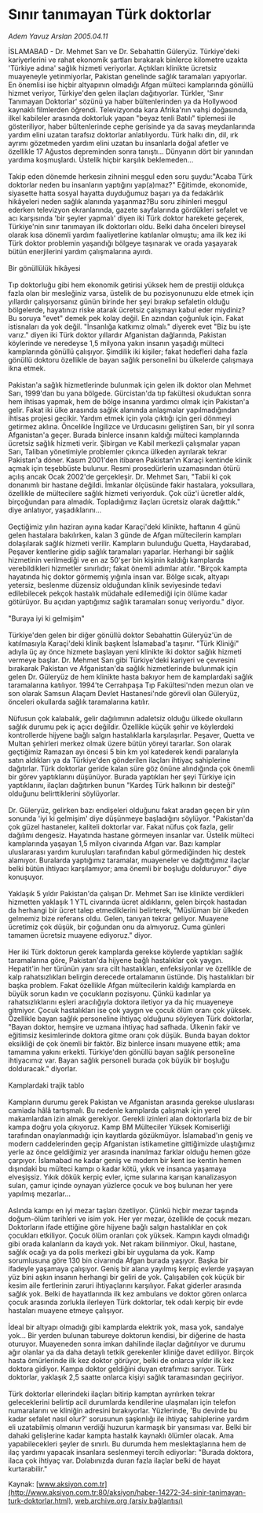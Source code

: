 # Sınır tanımayan Türk doktorlar

*Adem Yavuz Arslan 2005.04.11*

<font class="agenda2NewsSpot">
 İSLAMABAD - Dr. Mehmet Sarı ve Dr. Sebahattin Güleryüz. Türkiye'deki kariyerlerini ve rahat ekonomik şartları bırakarak binlerce kilometre uzakta 'Türkiye adına' sağlık hizmeti veriyorlar. Açtıkları klinikte ücretsiz muayeneyle yetinmiyorlar, Pakistan genelinde sağlık taramaları yapıyorlar. En önemlisi ise hiçbir altyapının olmadığı Afgan mülteci kamplarında gönüllü hizmet veriyor, Türkiye'den gelen ilaçları dağıtıyorlar.
</font>
<font class="newsDetail">
 Türkler, 'Sınır Tanımayan Doktorlar' sözünü ya haber bültenlerinden ya da Hollywood kaynaklı filmlerden öğrendi. Televizyonda kara Afrika'nın vahşi doğasında, ilkel kabileler arasında doktorluk yapan "beyaz tenli Batılı" tiplemesi ile gösteriliyor, haber bültenlerinde cephe gerisinde ya da savaş meydanlarında yardım elini uzatan tarafsız doktorlar anlatılıyordu. Türk halkı din, dil, ırk ayrımı gözetmeden yardım elini uzatan bu insanlarla doğal afetler ve özellikle 17 Ağustos depreminden sonra tanıştı... Dünyanın dört bir yanından yardıma koşmuşlardı. Üstelik hiçbir karşılık beklemeden...
 <br/>
 <br/>
 Takip eden dönemde herkesin zihnini meşgul eden soru şuydu:"Acaba Türk doktorlar neden bu insanların yaptığını yap(a)maz?" Eğitimde, ekonomide, siyasette hatta sosyal hayatta duyduğumuz başarı ya da fedakârlık hikâyeleri neden sağlık alanında yaşanmaz?Bu soru zihinleri meşgul ederken televizyon ekranlarında, gazete sayfalarında gördükleri sefalet ve acı karşısında 'bir şeyler yapmalı' diyen iki Türk doktor harekete geçerek, Türkiye'nin sınır tanımayan ilk doktorları oldu. Belki daha önceleri bireysel olarak kısa dönemli yardım faaliyetlerine katılanlar olmuştu; ama ilk kez iki Türk doktor problemin yaşandığı bölgeye taşınarak ve orada yaşayarak bütün enerjilerini yardım çalışmalarına ayırdı.
 <br/>
 <br/>
 Bir gönüllülük hikâyesi
 <br/>
 <br/>
 Tıp doktorluğu gibi hem ekonomik getirisi yüksek hem de prestiji oldukça fazla olan bir mesleğiniz varsa, üstelik de bu pozisyonunuzu elde etmek için yıllardır çalışıyorsanız günün birinde her şeyi bırakıp sefaletin olduğu bölgelerde, hayatınızı riske atarak ücretsiz çalışmayı kabul eder miydiniz? Bu soruya "evet" demek pek kolay değil. En azından çoğunluk için. Fakat istisnaları da yok değil. "İnsanlığa katkımız olmalı." diyerek evet "Biz bu işte varız." diyen iki Türk doktor yıllardır Afganistan dağlarında, Pakistan köylerinde ve neredeyse 1,5 milyona yakın insanın yaşadığı mülteci kamplarında gönüllü çalışıyor. Şimdilik iki kişiler; fakat hedefleri daha fazla gönüllü doktoru özellikle de bayan sağlık personelini bu ülkelerde çalışmaya ikna etmek.
 <br/>
 <br/>
 Pakistan'a sağlık hizmetlerinde bulunmak için gelen ilk doktor olan Mehmet Sarı, 1999'dan bu yana bölgede. Gürcistan'da tıp fakültesi okuduktan sonra hem ihtisas yapmak, hem de bölge insanına yardımcı olmak için Pakistan'a gelir. Fakat iki ülke arasında sağlık alanında anlaşmalar yapılmadığından ihtisas projesi gecikir. Yardım etmek için yola çıktığı için geri dönmeyi getirmez aklına. Öncelikle İngilizce ve Urducasını geliştiren Sarı, bir yıl sonra Afganistan'a geçer. Burada binlerce insanın kaldığı mülteci kamplarında ücretsiz sağlık hizmeti verir. Şibirgan ve Kabil merkezli çalışmalar yapan Sarı, Taliban yönetimiyle problemler çıkınca ülkeden ayrılarak tekrar Pakistan'a döner. Kasım 2001'den itibaren Pakistan'ın Karaçi kentinde klinik açmak için teşebbüste bulunur. Resmi prosedürlerin uzamasından ötürü açılış ancak Ocak 2002'de gerçekleşir. Dr. Mehmet Sarı, "Tabii ki çok donanımlı bir hastane değildi. İmkanlar ölçüsünde fakir hastalara, yoksullara, özellikle de mültecilere sağlık hizmeti veriyorduk. Çok cüz'i ücretler aldık, birçoğundan para almadık. Topladığımız ilaçları ücretsiz olarak dağıttık." diye anlatıyor, yaşadıklarını...
 <br/>
 <br/>
 Geçtiğimiz yılın haziran ayına kadar Karaçi'deki klinikte, haftanın 4 günü gelen hastalara bakılırken, kalan 3 günde de Afgan mültecilerin kampları dolaşılarak sağlık hizmeti verilir. Kampların bulunduğu Quetta, Haydarabad, Peşaver kentlerine gidip sağlık taramaları yaparlar. Herhangi bir sağlık hizmetinin verilmediği ve en az 50'şer bin kişinin kaldığı kamplarda verebildikleri hizmetler sınırlıdır; fakat önemli adımlar atılır. "Birçok kampta hayatında hiç doktor görmemiş yığınla insan var. Bölge sıcak, altyapı yetersiz, beslenme düzensiz olduğundan klinik seviyesinde tedavi edilebilecek pekçok hastalık müdahale edilemediği için ölüme kadar götürüyor. Bu açıdan yaptığımız sağlık taramaları sonuç veriyordu." diyor.
 <br/>
 <br/>
 "Buraya iyi ki gelmişim"
 <br/>
 <br/>
 Türkiye'den gelen bir diğer gönüllü doktor Sebahattin Güleryüz'ün de katılmasıyla Karaçi'deki klinik başkent İslamabad'a taşınır. "Türk Kliniği" adıyla üç ay önce hizmete başlayan yeni klinikte iki doktor sağlık hizmeti vermeye başlar. Dr. Mehmet Sarı gibi Türkiye'deki kariyeri ve çevresini bırakarak Pakistan ve Afganistan'da sağlık hizmetlerinde bulunmak için gelen Dr. Güleryüz de hem klinikte hasta bakıyor hem de kamplardaki sağlık taramalarına katılıyor. 1994'te Cerrahpaşa Tıp Fakültesi'nden mezun olan ve son olarak Samsun Alaçam Devlet Hastanesi'nde görevli olan Güleryüz, önceleri okullarda sağlık taramalarına katılır.
 <br/>
 <br/>
 Nüfusun çok kalabalık, gelir dağılımının adaletsiz olduğu ülkede okulların sağlık durumu pek iç açıcı değildir. Özellikle küçük şehir ve köylerdeki kontrollerde hijyene bağlı salgın hastalıklarla karşılaşırlar. Peşaver, Quetta ve Multan şehirleri merkez olmak üzere bütün yöreyi tararlar. Son olarak geçtiğimiz Ramazan ayı öncesi 5 bin km yol katederek kendi paralarıyla satın aldıkları ya da Türkiye'den gönderilen ilaçları ihtiyaç sahiplerine dağıtırlar. Türk doktorlar geride kalan süre göz önüne alındığında çok önemli bir görev yaptıklarını düşünüyor. Burada yaptıkları her şeyi Türkiye için yaptıklarını, ilaçları dağıtırken bunun "Kardeş Türk halkının bir desteği" olduğunu belirttiklerini söylüyorlar.
 <br/>
 <br/>
 Dr. Güleryüz, gelirken bazı endişeleri olduğunu fakat aradan geçen bir yılın sonunda 'iyi ki gelmişim' diye düşünmeye başladığını söylüyor. "Pakistan'da çok güzel hastaneler, kaliteli doktorlar var. Fakat nüfus çok fazla, gelir dağılımı dengesiz. Hayatında hastane görmeyen insanlar var. Üstelik mülteci kamplarında yaşayan 1,5 milyon civarında Afgan var. Bazı kamplar uluslararası yardım kuruluşları tarafından kabul görmediğinden hiç destek alamıyor. Buralarda yaptığımız taramalar, muayeneler ve dağıttığımız ilaçlar belki bütün ihtiyacı karşılamıyor; ama önemli bir boşluğu dolduruyor." diye konuşuyor.
 <br/>
 <br/>
 Yaklaşık 5 yıldır Pakistan'da çalışan Dr. Mehmet Sarı ise klinikte verdikleri hizmetten yaklaşık 1 YTL civarında ücret aldıklarını, gelen birçok hastadan da herhangi bir ücret talep etmediklerini belirterek, "Müslüman bir ülkeden gelmemiz bize referans oldu. Gelen, tanıyan tekrar geliyor. Muayene ücretimiz çok düşük, bir çoğundan onu da almıyoruz. Cuma günleri tamamen ücretsiz muayene ediyoruz." diyor.
 <br/>
 <br/>
 Her iki Türk doktorun gerek kamplarda gerekse köylerde yaptıkları sağlık taramalarına göre, Pakistan'da hijyene bağlı hastalıklar çok yaygın. Hepatit'in her türünün yanı sıra cilt hastalıkları, enfeksiyonlar ve özellikle de kalp rahatsızlıkları belirgin derecede ortalamanın üstünde. Diş hastalıkları bir başka problem. Fakat özellikle Afgan mültecilerin kaldığı kamplarda en büyük sorun kadın ve çocukların pozisyonu. Çünkü kadınlar ya rahatsızlıklarını eşleri aracılığıyla doktora iletiyor ya da hiç muayeneye gitmiyor. Çocuk hastalıkları ise çok yaygın ve çocuk ölüm oranı çok yüksek. Özellikle bayan sağlık personeline ihtiyaç olduğunu söyleyen Türk doktorlar, "Bayan doktor, hemşire ve uzmana ihtiyaç had safhada. Ülkenin fakir ve eğitimsiz kesimlerinde doktora gitme oranı çok düşük. Bunda bayan doktor eksikliği de çok önemli bir faktör. Biz binlerce insanı muayene ettik; ama tamamına yakını erkekti. Türkiye'den gönüllü bayan sağlık personeline ihtiyacımız var. Bayan sağlık personeli burada çok büyük bir boşluğu dolduracak." diyorlar.
 <br/>
 <br/>
 Kamplardaki trajik tablo
 <br/>
 <br/>
 Kampların durumu gerek Pakistan ve Afganistan arasında gerekse uluslarası camiada hâlâ tartışmalı. Bu nedenle kamplarda çalışmak için yerel makamlardan izin almak gerekiyor. Gerekli izinleri alan doktorlarla biz de bir kampa doğru yola çıkıyoruz. Kamp BM Mülteciler Yüksek Komiserliği tarafından onaylanmadığı için kayıtlarda gözükmüyor. İslamabad'ın geniş ve modern caddelerinden geçip Afganistan istikametine gittiğimizde ulaştığımız yerle az önce geldiğimiz yer arasında inanılmaz farklar olduğu hemen göze çarpıyor. İslamabad ne kadar geniş ve modern bir kent ise kentin hemen dışındaki bu mülteci kampı o kadar kötü, yıkık ve  insanca yaşamaya elveşişsiz. Yıkık dökük kerpiç evler, içme sularına karışan kanalizasyon suları, çamur içinde oynayan yüzlerce çocuk ve boş bulunan her yere yapılmış mezarlar...
 <br/>
 <br/>
 Aslında kampı en iyi mezar taşları özetliyor. Çünkü hiçbir mezar taşında doğum-ölüm tarihleri ve isim yok. Her yer mezar, özellikle de çocuk mezarı. Doktorların ifade ettiğine göre hijyene bağlı salgın hastalıklar en çok çocukları etkiliyor. Çocuk ölüm oranları çok yüksek. Kampın kaydı olmadığı gibi orada kalanların da kaydı yok. Net rakam bilinmiyor. Okul, hastane, sağlık ocağı ya da polis merkezi gibi bir uygulama da yok. Kamp sorumlusuna göre 130 bin civarında Afgan burada yaşıyor. Başka bir ifadeyle yaşamaya çalışıyor. Geniş bir alana yayılmış kerpiç evlerde yaşayan yüz bini aşkın insanın herhangi bir geliri de yok. Çalışabilen çok küçük bir kesim aile fertlerinin zaruri ihtiyaçlarını karşılıyor. Fakat giderler arasında sağlık yok. Belki de hayatlarında ilk kez ambulans ve doktor gören onlarca çocuk arasında zorlukla ilerleyen Türk doktorlar, tek odalı kerpiç bir evde hastaları muayene etmeye çalışıyor.
 <br/>
 <br/>
 İdeal bir altyapı olmadığı gibi kamplarda elektrik yok, masa yok, sandalye yok... Bir yerden bulunan tabureye doktorun kendisi, bir diğerine de hasta oturuyor. Muayeneden sonra imkan dahilinde ilaçlar dağıtılıyor ve durumu ağır olanlar ya da daha detaylı tetkik gerekenler kliniğe davet ediliyor. Birçok hasta ömürlerinde ilk kez doktor görüyor, belki de onlarca yıldır ilk kez doktora gidiyor. Kampa doktor geldiğini duyan etrafımızı sarıyor. Türk doktorlar, yaklaşık 2,5 saatte onlarca kişiyi sağlık taramasından geçiriyor.
 <br/>
 <br/>
 Türk doktorlar ellerindeki ilaçları bitirip kamptan ayrılırken tekrar geleceklerini belirtip acil durumlarda kendilerine ulaşmaları için telefon numaralarını ve kliniğin adresini bırakıyorlar. Yüzlerinde, 'Bu devirde bu kadar sefalet nasıl olur?' sorusunun şaşkınlığı ile ihtiyaç sahiplerine yardım eli uzatabilmiş olmanın verdiği huzurun karmaşık bir yansıması var. Belki bir dahaki gelişlerine kadar kampta hastalık kaynaklı ölümler olacak. Ama yapabilecekleri şeyler de sınırlı. Bu durumda hem meslektaşlarına hem de ilaç yardımı yapacak insanlara seslenmeyi tercih ediyorlar: "Burada doktora, ilaca çok ihtiyaç var. Dolabınızda duran fazla ilaçlar belki de hayat kurtarabilir."
 <br/>
</font>

Kaynak: [www.aksiyon.com.tr](http://www.aksiyon.com.tr:80/aksiyon/haber-14272-34-sinir-tanimayan-turk-doktorlar.html), [web.archive.org (arşiv bağlantısı)](http://web.archive.org/web/20110423095042/http://www.aksiyon.com.tr:80/aksiyon/haber-14272-34-sinir-tanimayan-turk-doktorlar.html)

